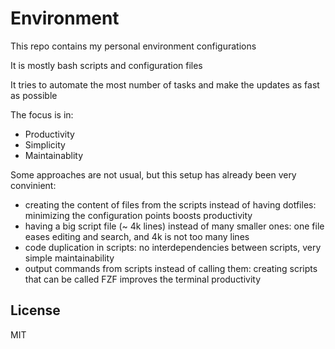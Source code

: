 # Environment

This repo contains my personal environment configurations

It is mostly bash scripts and configuration files

It tries to automate the most number of tasks and make the updates as fast as possible

The focus is in:

- Productivity
- Simplicity
- Maintainablity

Some approaches are not usual, but this setup has already been very convinient:

- creating the content of files from the scripts instead of having dotfiles: minimizing the configuration points boosts productivity
- having a big script file (~ 4k lines) instead of many smaller ones: one file eases editing and search, and 4k is not too many lines
- code duplication in scripts: no interdependencies between scripts, very simple maintainability
- output commands from scripts instead of calling them: creating scripts that can be called FZF improves the terminal productivity

## License

MIT
